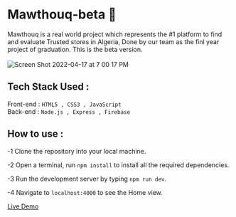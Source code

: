 # Mawthouq-beta 🔏
Mawthouq is a real world project which represents the #1 platform to find and evaluate Trusted stores in Algeria, Done by our team as the finl year project of graduation. This is the beta version.<br>  
![Screen Shot 2022-04-17 at 7 00 17 PM](https://user-images.githubusercontent.com/67560520/189549202-586a0729-97b8-49d8-88b2-507237e05840.png)

## Tech Stack Used :
Front-end : `HTML5 , CSS3 , JavaScript`  
Back-end : `Node.js , Express , Firebase`

## How to use :
-1 Clone the repository into your local machine.  

-2 Open a terminal, run `npm install` to install all the required dependencies.  

-3 Run the development server by typing `npm run dev`.  

-4 Navigate to `localhost:4000` to see the Home view.

[Live Demo](https://mawthouq-beta.monsef-noubadji.repl.co/)
